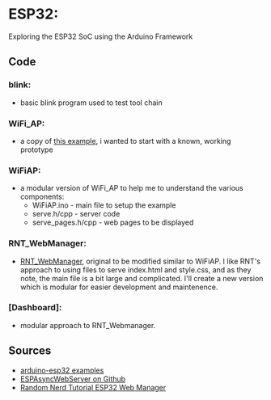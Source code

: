 # ESP32: 
Exploring the ESP32 SoC using the Arduino Framework
## Code
### blink:
* basic blink program used to test tool chain
### WiFi_AP:
* a copy of [this example](https://github.com/espressif/arduino-esp32/blob/master/libraries/WiFi/examples/WiFiAccessPoint/WiFiAccessPoint.ino), i wanted to start with a known, working prototype
### WiFiAP:
* a modular version of WiFi_AP to help me to understand the various components:
	* WiFiAP.ino - main file to setup the example
	* serve.h/cpp - server code 
	* serve_pages.h/cpp - web pages to be displayed
### RNT_WebManager:
* [RNT_WebManager](https://randomnerdtutorials.com/esp32-wi-fi-manager-asyncwebserver/), original to be modified similar to WiFiAP. I like RNT's approach to using files to serve index.html and style.css, and as they note, the main file is a bit large and complicated. I'll create a new version which is modular for easier development and maintenence.
### [Dashboard]:
* modular approach to RNT_Webmanager.

## Sources
* [arduino-esp32 examples](https://github.com/espressif/arduino-esp32/tree/master/libraries/WiFi/examples)
* [ESPAsyncWebServer on Github](https://github.com/me-no-dev/ESPAsyncWebServer)
* [Random Nerd Tutorial ESP32 Web Manager](https://randomnerdtutorials.com/esp32-wi-fi-manager-asyncwebserver/)
